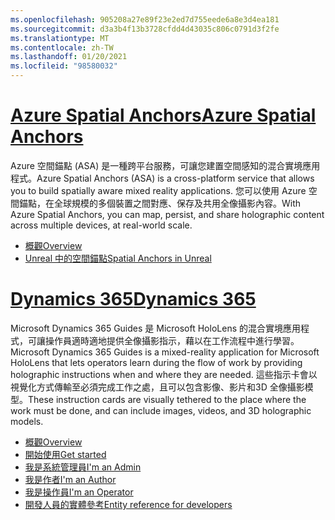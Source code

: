 ```yaml
---
ms.openlocfilehash: 905208a27e89f23e2ed7d755eede6a8e3d4ea181
ms.sourcegitcommit: d3a3b4f13b3728cfdd4d43035c806c0791d3f2fe
ms.translationtype: MT
ms.contentlocale: zh-TW
ms.lasthandoff: 01/20/2021
ms.locfileid: "98580032"
---
```

# <a name="azure-spatial-anchors"></a>[<span data-ttu-id="0e913-101">Azure Spatial Anchors</span><span class="sxs-lookup"><span data-stu-id="0e913-101">Azure Spatial Anchors</span></span>](#tab/asa)

<span data-ttu-id="0e913-102">Azure 空間錨點 (ASA) 是一種跨平台服務，可讓您建置空間感知的混合實境應用程式。</span><span class="sxs-lookup"><span data-stu-id="0e913-102">Azure Spatial Anchors (ASA) is a cross-platform service that allows you to build spatially aware mixed reality applications.</span></span> <span data-ttu-id="0e913-103">您可以使用 Azure 空間錨點，在全球規模的多個裝置之間對應、保存及共用全像攝影內容。</span><span class="sxs-lookup"><span data-stu-id="0e913-103">With Azure Spatial Anchors, you can map, persist, and share holographic content across multiple devices, at real-world scale.</span></span>

* [<span data-ttu-id="0e913-104">概觀</span><span class="sxs-lookup"><span data-stu-id="0e913-104">Overview</span></span>](/azure/spatial-anchors/overview) 
* [<span data-ttu-id="0e913-105">Unreal 中的空間錨點</span><span class="sxs-lookup"><span data-stu-id="0e913-105">Spatial Anchors in Unreal</span></span>](../unreal/unreal-azure-spatial-anchors.md) 

# <a name="dynamics-365"></a>[<span data-ttu-id="0e913-106">Dynamics 365</span><span class="sxs-lookup"><span data-stu-id="0e913-106">Dynamics 365</span></span>](#tab/D365)

<span data-ttu-id="0e913-107">Microsoft Dynamics 365 Guides 是 Microsoft HoloLens 的混合實境應用程式，可讓操作員適時適地提供全像攝影指示，藉以在工作流程中進行學習。</span><span class="sxs-lookup"><span data-stu-id="0e913-107">Microsoft Dynamics 365 Guides is a mixed-reality application for Microsoft HoloLens that lets operators learn during the flow of work by providing holographic instructions when and where they are needed.</span></span> <span data-ttu-id="0e913-108">這些指示卡會以視覺化方式傳輸至必須完成工作之處，且可以包含影像、影片和3D 全像攝影模型。</span><span class="sxs-lookup"><span data-stu-id="0e913-108">These instruction cards are visually tethered to the place where the work must be done, and can include images, videos, and 3D holographic models.</span></span>

* [<span data-ttu-id="0e913-109">概觀</span><span class="sxs-lookup"><span data-stu-id="0e913-109">Overview</span></span>](/dynamics365/mixed-reality/guides/) 
* [<span data-ttu-id="0e913-110">開始使用</span><span class="sxs-lookup"><span data-stu-id="0e913-110">Get started</span></span>](/dynamics365/mixed-reality/guides/get-started) 
* [<span data-ttu-id="0e913-111">我是系統管理員</span><span class="sxs-lookup"><span data-stu-id="0e913-111">I'm an Admin</span></span>](/dynamics365/mixed-reality/guides/setup)
* [<span data-ttu-id="0e913-112">我是作者</span><span class="sxs-lookup"><span data-stu-id="0e913-112">I'm an Author</span></span>](/dynamics365/mixed-reality/guides/authoring-overview) 
* [<span data-ttu-id="0e913-113">我是操作員</span><span class="sxs-lookup"><span data-stu-id="0e913-113">I'm an Operator</span></span>](/dynamics365/mixed-reality/guides/operator-overview) 
* [<span data-ttu-id="0e913-114">開發人員的實體參考</span><span class="sxs-lookup"><span data-stu-id="0e913-114">Entity reference for developers</span></span>](/dynamics365/mixed-reality/guides/developer-entity-reference)